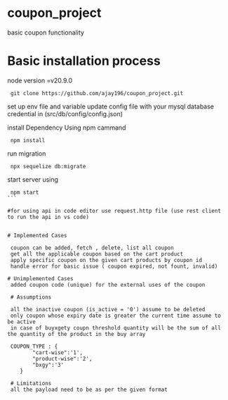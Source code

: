 # coupon_project
basic coupon functionality

# Basic installation process
 
 node version =v20.9.0
```
 git clone https://github.com/ajay196/coupon_project.git
```
 set up env file and variable
 update config file with your mysql database credential in (src/db/config/config.json)

install Dependency Using npm cammand

```
 npm install
```

run migration
```
 npx sequelize db:migrate
```

start server using
````
 npm start
```

#for using api in code editor use request.http file (use rest client to run the api in vs code)


# Implemented Cases

 coupon can be added, fetch , delete, list all coupon
 get all the applicable coupon based on the cart product
 apply specific coupon on the given cart products by coupon id
 handle error for basic issue ( coupon expired, not fount, invalid)

# Unimplemented Cases
 added coupon code (unique) for the external uses of the coupon

 # Assumptions

 all the inactive coupon (is_active = '0') assume to be deleted
 only coupon whose expiry date is greater the current time assume to be active
 in case of buyxgety coupn threshold quantity will be the sum of all the quantity of the product in the buy array

 COUPON_TYPE : {
        "cart-wise":'1',
        "product-wise":'2',
        "bxgy":'3'
    }

 # Limitations
 all the payload need to be as per the given format